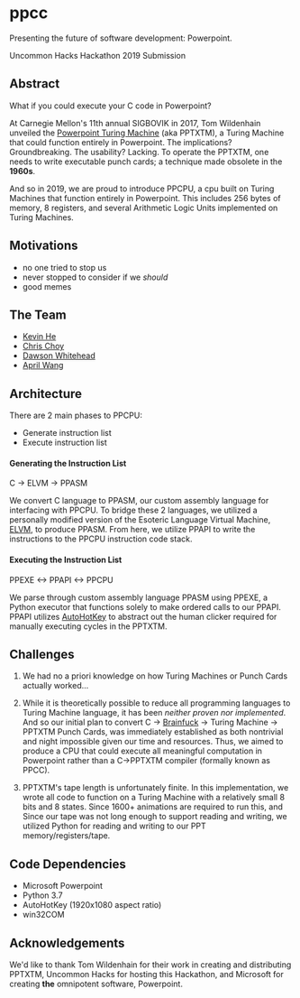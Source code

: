 # ppcc
Presenting the future of software development: Powerpoint.  

Uncommon Hacks Hackathon 2019 Submission

## Abstract

What if you could execute your C code in Powerpoint?

At Carnegie Mellon's 11th annual SIGBOVIK in 2017, Tom Wildenhain unveiled the [Powerpoint Turing Machine](https://www.andrew.cmu.edu/user/twildenh/PowerPointTM/Paper.pdf) (aka PPTXTM), a Turing Machine that could function entirely in Powerpoint. The implications? Groundbreaking. The usability? Lacking. To operate the PPTXTM, one needs to write executable punch cards; a technique made obsolete in the **1960s**.

And so in 2019, we are proud to introduce PPCPU, a cpu built on Turing Machines that function entirely in Powerpoint. This includes 256 bytes of memory, 8 registers, and several Arithmetic Logic Units implemented on Turing Machines.  

## Motivations

* no one tried to stop us
* never stopped to consider if we *should*
* good memes

## The Team

* [Kevin He](https://github.com/echowisp)  
* [Chris Choy](https://github.com/cchoy96)  
* [Dawson Whitehead](https://github.com/dwahme)  
* [April Wang](https://github.com/aprilyw)  

## Architecture

There are 2 main phases to PPCPU:

* Generate instruction list
* Execute instruction list


#### Generating the Instruction List

C -> ELVM -> PPASM

We convert C language to PPASM, our custom assembly language for interfacing with PPCPU. To bridge these 2 languages, we utilized a personally modified version of the Esoteric Language Virtual Machine, [ELVM](https://github.com/shinh/elvm/blob/master/ELVM.md?fbclid=IwAR2fsBSlkAFs3sTNRWkGrZycb_oATt_ElK7se8vLm4k5gPK8r2bCVOelR2k), to produce PPASM. From here, we utilize PPAPI to write the instructions to the PPCPU instruction code stack.

#### Executing the Instruction List

PPEXE <-> PPAPI <-> PPCPU

We parse through custom assembly language PPASM using PPEXE, a Python executor that functions solely to make ordered calls to our PPAPI. PPAPI utilizes [AutoHotKey](https://www.autohotkey.com/) to abstract out the human clicker required for manually executing cycles in the PPTXTM.

## Challenges

1) We had no a priori knowledge on how Turing Machines or Punch Cards actually worked...

2) While it is theoretically possible to reduce all programming languages to Turing Machine language, it has been *neither proven nor implemented*. And so our initial plan to convert C -> [Brainfuck](https://en.wikipedia.org/wiki/Brainfuck) -> Turing Machine -> PPTXTM Punch Cards, was immediately established as both nontrivial and night impossible given our time and resources. Thus, we aimed to produce a CPU that could execute all meaningful computation in Powerpoint rather than a C->PPTXTM compiler (formally known as PPCC).  

3) PPTXTM's tape length is unfortunately finite. In this implementation, we wrote all code to function on a Turing Machine with a relatively small 8 bits and 8 states. Since 1600+ animations are required to run this, and  Since our tape was not long enough to support reading and writing, we utilized Python for reading and writing to our PPT memory/registers/tape.

## Code Dependencies

* Microsoft Powerpoint
* Python 3.7
* AutoHotKey (1920x1080 aspect ratio)
* win32COM

## Acknowledgements

We'd like to thank Tom Wildenhain for their work in creating and distributing PPTXTM, Uncommon Hacks for hosting this Hackathon, and Microsoft for creating **the** omnipotent software, Powerpoint.
